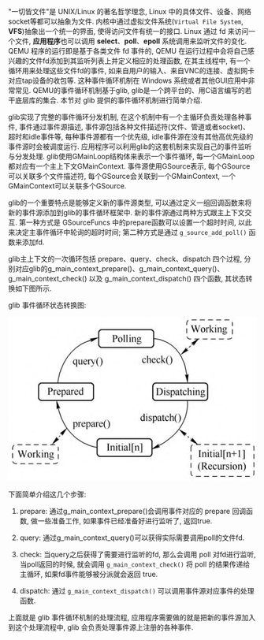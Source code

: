 
"一切皆文件"是 UNIX/Linux 的著名哲学理念, Linux 中的具体文件、设备、网络socket等都可以抽象为文件. 内核中通过虚拟文件系统(`Virtual File System`, **VFS**)抽象出一个统一的界面, 使得访问文件有统一的接口. Linux 通过 fd 来访问一个文件, **应用程序**也可以调用 **select**、**poll**、**epoll** 系统调用来监听文件的变化. QEMU 程序的运行即是基于各类文件 fd 事件的, QEMU 在运行过程中会将自己感兴趣的文件fd添加到其监听列表上并定义相应的处理函数, 在其主线程中, 有一个循环用来处理这些文件fd的事件, 如来自用户的输入、来自VNC的连接、虚拟网卡对应tap设备的收包等. 这种事件循环机制在 Windows 系统或者其他GUI应用中非常常见. QEMU的事件循环机制基于glib, glib是一个跨平台的、用C语言编写的若干底层库的集合. 本节对 glib 提供的事件循环机制进行简单介绍.

glib实现了完整的事件循环分发机制, 在这个机制中有一个主循环负责处理各种事件, 事件通过事件源描述, 事件源包括各种文件描述符(文件、管道或者socket)、超时和idle事件等, 每种事件源都有一个优先级, idle事件源在没有其他高优先级的事件源时会被调度运行. 应用程序可以利用glib的这套机制来实现自己的事件监听与分发处理. glib使用GMainLoop结构体来表示一个事件循环, 每一个GMainLoop都对应有一个主上下文GMainContext. 事件源使用GSource表示, 每个GSource可以关联多个文件描述符, 每个GSource会关联到一个GMainContext, 一个GMainContext可以关联多个GSource.

glib的一个重要特点是能够定义新的事件源类型, 可以通过定义一组回调函数来将新的事件源添加到glib的事件循环框架中. 新的事件源通过两种方式跟主上下文交互. 第一种方式是 GSourceFuncs 中的prepare函数可以设置一个超时时间, 以此来决定主事件循环中轮询的超时时间; 第二种方式是通过 `g_source_add_poll()` 函数来添加fd.

glib主上下文的一次循环包括 prepare、query、check、dispatch 四个过程, 分别对应glib的g_main_context_prepare()、g_main_context_query()、g_main_context_check() 以及 g_main_context_dispatch() 四个函数, 其状态转换如下图所示.

glib 事件循环状态转换图:

![2024-04-28-22-37-39.png](./images/2024-04-28-22-37-39.png)

下面简单介绍这几个步骤:

1) prepare: 通过g_main_context_prepare()会调用事件对应的 prepare 回调函数, 做一些准备工作, 如果事件已经准备好进行监听了, 返回true.

2) query: 通过g_main_context_query()可以获得实际需要调用poll的文件fd.

3) check: 当query之后获得了需要进行监听的fd, 那么会调用 poll 对fd进行监听, 当poll返回的时候, 就会调用 `g_main_context_check()` 将 poll 的结果传递给主循环, 如果fd事件能够被分派就会返回 true.

4) dispatch: 通过 `g_main_context_dispatch()` 可以调用事件源对应事件的处理函数.

上面就是 glib 事件循环机制的处理流程, 应用程序需要做的就是把新的事件源加入到这个处理流程中, glib 会负责处理事件源上注册的各种事件.
